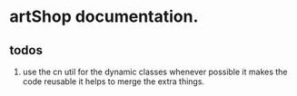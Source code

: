 # artShop documentation.

## todos

1. use the cn util for the dynamic classes whenever possible it makes the code reusable it helps to merge the extra things.
